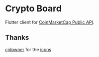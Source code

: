 # Crypto Board

Flutter client for [CoinMarketCap Public API](https://coinmarketcap.com/api/).

## Thanks

[cjdowner](https://github.com/cjdowner) for the [icons](https://github.com/cjdowner/cryptocurrency-icons)

